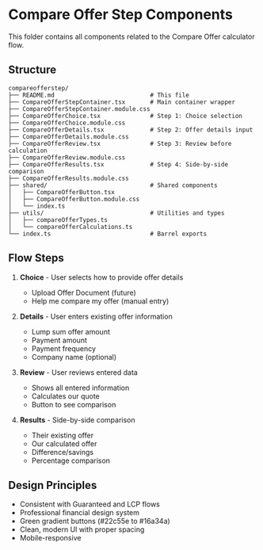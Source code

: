 # Compare Offer Step Components

This folder contains all components related to the Compare Offer calculator flow.

## Structure

```
compareofferstep/
├── README.md                           # This file
├── CompareOfferStepContainer.tsx       # Main container wrapper
├── CompareOfferStepContainer.module.css
├── CompareOfferChoice.tsx              # Step 1: Choice selection
├── CompareOfferChoice.module.css
├── CompareOfferDetails.tsx             # Step 2: Offer details input
├── CompareOfferDetails.module.css
├── CompareOfferReview.tsx              # Step 3: Review before calculation
├── CompareOfferReview.module.css
├── CompareOfferResults.tsx             # Step 4: Side-by-side comparison
├── CompareOfferResults.module.css
├── shared/                             # Shared components
│   ├── CompareOfferButton.tsx
│   ├── CompareOfferButton.module.css
│   └── index.ts
├── utils/                              # Utilities and types
│   ├── compareOfferTypes.ts
│   └── compareOfferCalculations.ts
└── index.ts                            # Barrel exports
```

## Flow Steps

1. **Choice** - User selects how to provide offer details
   - Upload Offer Document (future)
   - Help me compare my offer (manual entry)

2. **Details** - User enters existing offer information
   - Lump sum offer amount
   - Payment amount
   - Payment frequency
   - Company name (optional)

3. **Review** - User reviews entered data
   - Shows all entered information
   - Calculates our quote
   - Button to see comparison

4. **Results** - Side-by-side comparison
   - Their existing offer
   - Our calculated offer
   - Difference/savings
   - Percentage comparison

## Design Principles

- Consistent with Guaranteed and LCP flows
- Professional financial design system
- Green gradient buttons (#22c55e to #16a34a)
- Clean, modern UI with proper spacing
- Mobile-responsive

